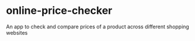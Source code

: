 # online-price-checker
An app to check and compare prices of a product across different shopping websites
